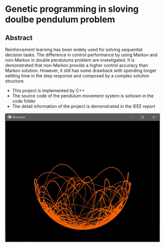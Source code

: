 # Genetic programming in sloving doulbe pendulum problem

## Abstract

Reinforcement learning has been widely used for solving sequential decision tasks. The difference in control performance by using Markov and non-Markov in double pendulums problem are investigated. It is demonstrated that non-Markov provide a higher control accuracy than Markov solution. However, it still has some drawback with spending longer settling time in the step response and composed by a complex solution structure.

* This project is implemented by C++
* The source code of the pendulum movement system is sohown in the code folder
* The detail information of the project is demonstrated in the IEEE report


![alt text](https://raw.githubusercontent.com/yuchehuang/Msc-Project/master/Interim%20report/Capture.JPG)

